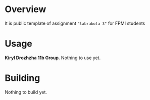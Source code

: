 # Overview

It is public template of assignment `"labrabota 3"` for FPMI students

# Usage

**Kiryl Drozhzha 11b Group**.
Nothing to use yet.

# Building

Nothing to build yet.

